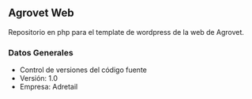 ## Agrovet Web #

Repositorio en php para el template de wordpress de la web de Agrovet.

### Datos Generales ###

* Control de versiones del código fuente
* Versión: 1.0
* Empresa: Adretail
